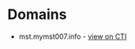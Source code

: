 # Domains

* mst.mymst007.info - [view on CTI](https://threatintelligence.guardicore.com/domain/mst.mymst007.info)
